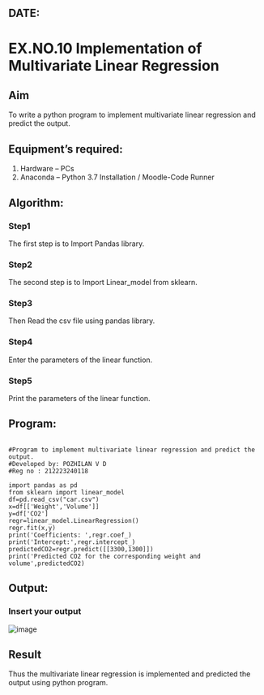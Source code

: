 ## DATE:
# EX.NO.10 Implementation of Multivariate Linear Regression
## Aim
To write a python program to implement multivariate linear regression and predict the output.
## Equipment’s required:
1.	Hardware – PCs
2.	Anaconda – Python 3.7 Installation / Moodle-Code Runner
## Algorithm:
### Step1
The first step is to Import Pandas library.
### Step2
The second step is to Import Linear_model from sklearn.
### Step3
Then Read the csv file using pandas library.
### Step4
Enter the parameters of the linear function.
### Step5
Print the parameters of the linear function.
## Program:
```

#Program to implement multivariate linear regression and predict the output.
#Developed by: POZHILAN V D
#Reg no : 212223240118

import pandas as pd
from sklearn import linear_model
df=pd.read_csv("car.csv")
x=df[['Weight','Volume']]
y=df['CO2']
regr=linear_model.LinearRegression()
regr.fit(x,y)
print('Coefficients: ',regr.coef_)
print('Intercept:',regr.intercept_)
predictedCO2=regr.predict([[3300,1300]])
print('Predicted CO2 for the corresponding weight and volume',predictedCO2)
```
## Output:

### Insert your output
![image](https://github.com/user-attachments/assets/06b29ade-50de-4e3b-84bf-80494d71cc3b)

## Result
Thus the multivariate linear regression is implemented and predicted the output using python program.
